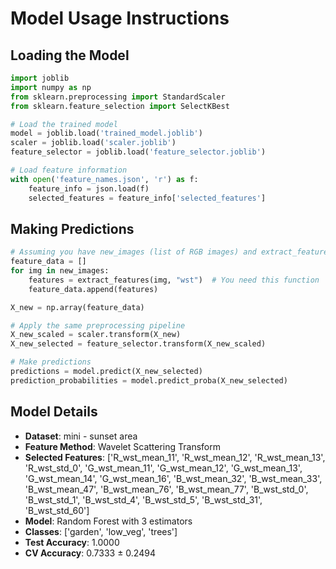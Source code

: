 # Model Usage Instructions

## Loading the Model
```python
import joblib
import numpy as np
from sklearn.preprocessing import StandardScaler
from sklearn.feature_selection import SelectKBest

# Load the trained model
model = joblib.load('trained_model.joblib')
scaler = joblib.load('scaler.joblib')
feature_selector = joblib.load('feature_selector.joblib')

# Load feature information
with open('feature_names.json', 'r') as f:
    feature_info = json.load(f)
    selected_features = feature_info['selected_features']
```

## Making Predictions
```python
# Assuming you have new_images (list of RGB images) and extract_features function
feature_data = []
for img in new_images:
    features = extract_features(img, "wst")  # You need this function
    feature_data.append(features)

X_new = np.array(feature_data)

# Apply the same preprocessing pipeline
X_new_scaled = scaler.transform(X_new)
X_new_selected = feature_selector.transform(X_new_scaled)

# Make predictions
predictions = model.predict(X_new_selected)
prediction_probabilities = model.predict_proba(X_new_selected)
```

## Model Details
- **Dataset**: mini - sunset area
- **Feature Method**: Wavelet Scattering Transform
- **Selected Features**: ['R_wst_mean_11', 'R_wst_mean_12', 'R_wst_mean_13', 'R_wst_std_0', 'G_wst_mean_11', 'G_wst_mean_12', 'G_wst_mean_13', 'G_wst_mean_14', 'G_wst_mean_16', 'B_wst_mean_32', 'B_wst_mean_33', 'B_wst_mean_47', 'B_wst_mean_76', 'B_wst_mean_77', 'B_wst_std_0', 'B_wst_std_1', 'B_wst_std_4', 'B_wst_std_5', 'B_wst_std_31', 'B_wst_std_60']
- **Model**: Random Forest with 3 estimators
- **Classes**: ['garden', 'low_veg', 'trees']
- **Test Accuracy**: 1.0000
- **CV Accuracy**: 0.7333 ± 0.2494
